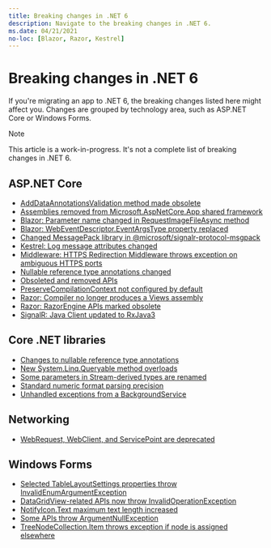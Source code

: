 ```yaml
---
title: Breaking changes in .NET 6
description: Navigate to the breaking changes in .NET 6.
ms.date: 04/21/2021
no-loc: [Blazor, Razor, Kestrel]
---
```

# Breaking changes in .NET 6

If you're migrating an app to .NET 6, the breaking changes listed here might affect you. Changes are grouped by technology area, such as ASP.NET Core or Windows Forms.

> [!NOTE]
> This article is a work-in-progress. It's not a complete list of breaking changes in .NET 6.

## ASP.NET Core

- [AddDataAnnotationsValidation method made obsolete](aspnet-core/6.0/adddataannotationsvalidation-obsolete.md)
- [Assemblies removed from Microsoft.AspNetCore.App shared framework](aspnet-core/6.0/assemblies-removed-from-shared-framework.md)
- [Blazor: Parameter name changed in RequestImageFileAsync method](aspnet-core/6.0/blazor-parameter-name-changed-in-method.md)
- [Blazor: WebEventDescriptor.EventArgsType property replaced](aspnet-core/6.0/blazor-eventargstype-property-replaced.md)
- [Changed MessagePack library in @microsoft/signalr-protocol-msgpack](aspnet-core/6.0/messagepack-library-change.md)
- [Kestrel: Log message attributes changed](aspnet-core/6.0/kestrel-log-message-attributes-changed.md)
- [Middleware: HTTPS Redirection Middleware throws exception on ambiguous HTTPS ports](aspnet-core/6.0/middleware-ambiguous-https-ports-exception.md)
- [Nullable reference type annotations changed](aspnet-core/6.0/nullable-reference-type-annotations-changed.md)
- [Obsoleted and removed APIs](aspnet-core/6.0/obsolete-removed-apis.md)
- [PreserveCompilationContext not configured by default](aspnet-core/6.0/preservecompilationcontext-not-set-by-default.md)
- [Razor: Compiler no longer produces a Views assembly](aspnet-core/6.0/razor-compiler-doesnt-produce-views-assembly.md)
- [Razor: RazorEngine APIs marked obsolete](aspnet-core/6.0/razor-engine-apis-obsolete.md)
- [SignalR: Java Client updated to RxJava3](aspnet-core/6.0/signalr-java-client-updated.md)

## Core .NET libraries

- [Changes to nullable reference type annotations](core-libraries/6.0/nullable-ref-type-annotation-changes.md)
- [New System.Linq.Queryable method overloads](core-libraries/6.0/additional-linq-queryable-method-overloads.md)
- [Some parameters in Stream-derived types are renamed](core-libraries/6.0/parameters-renamed-on-stream-derived-types.md)
- [Standard numeric format parsing precision](core-libraries/6.0/numeric-format-parsing-handles-higher-precision.md)
- [Unhandled exceptions from a BackgroundService](core-libraries/6.0/hosting-exception-handling.md)

## Networking

- [WebRequest, WebClient, and ServicePoint are deprecated](networking/6.0/webrequest-deprecate.md)

## Windows Forms

- [Selected TableLayoutSettings properties throw InvalidEnumArgumentException](windows-forms/6.0/tablelayoutsettings-apis-throw-invalidenumargumentexception.md)
- [DataGridView-related APIs now throw InvalidOperationException](windows-forms/6.0/null-owner-causes-invalidoperationexception.md)
- [NotifyIcon.Text maximum text length increased](windows-forms/6.0/notifyicon-text-max-text-length-increased.md)
- [Some APIs throw ArgumentNullException](windows-forms/6.0/apis-throw-argumentnullexception.md)
- [TreeNodeCollection.Item throws exception if node is assigned elsewhere](windows-forms/6.0/treenodecollection-item-throws-argumentexception.md)
